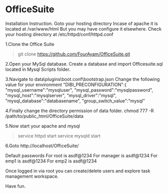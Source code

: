 OfficeSuite
===========
Installation Instruction.
Goto your hosting directory
Incase of apache it is located at /var/www/html
But you may have configure it elsewhere.
Check your hosting directory at /etc/httpd/conf/httpd.conf

1.Clone the Office Suite
>git clone https://github.com/FourAyam/OfficeSuite.git

2.Open your MySql database.
Create a database and import Officesuite.sql
located in Mysql Scripts folder.

3.Navigate to data\plugins\boot.conf\bootstrap.json
Change the following value for your environment
"DIBI_PRECONFIGURATION":{
      "mysql_username":"mysqluser",
      "mysql_password":"mysqlpassword",
      "mysql_host":"mysqlserver",
      "mysql_driver":"mysql",
      "mysql_database":"databasename",
      "group_switch_value":"mysql"

4.Finally change the directory permission of data folder.
chmod 777 -R /path/to/public_html/OfficeSuite/data

5.Now start your apache and mysql
>service httpd start
>service mysqld start

6.Goto http://localhost/OfficeSuite/

Default passwords
For root is asdf@1234
For manager is asdf@1234
For emp1 is asdf@1234
For emp2 is asdf@1234

Once logged in via root you can create/delete users and explore task management workspace.

Have fun. 
